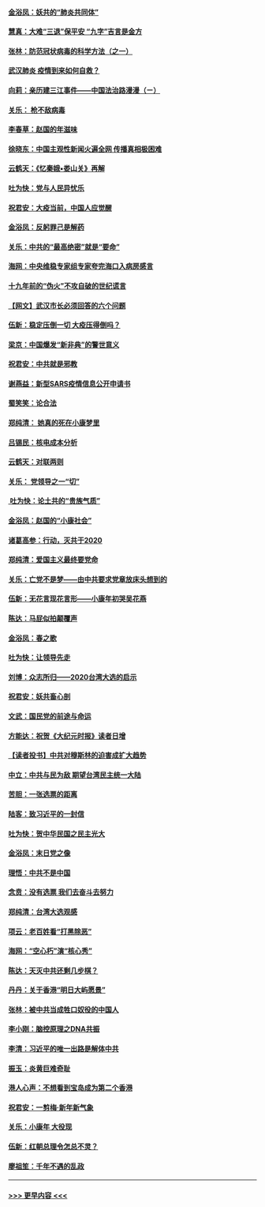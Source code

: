 #### [金浴凤：妖共的“肺炎共同体”](../pages/nsc993/n11829448.md?t=01291855) 
#### [慧真：大难“三退”保平安 “九字”吉言是金方](../pages/nsc993/n11829501.md?t=01291855) 
#### [张林：防范冠状病毒的科学方法（之一）](../pages/nsc993/n11828618.md?t=01291855) 
#### [武汉肺炎 疫情到来如何自救？](../pages/nsc993/n11827632.md?t=01291855) 
#### [向莉：亲历建三江事件——中国法治路漫漫（ㄧ）](../pages/nsc993/n11827190.md?t=01291855) 
#### [关乐： 枪不敌病毒](../pages/nsc993/n11826746.md?t=01291855) 
#### [李春草：赵国的年滋味](../pages/nsc993/n11826321.md?t=01291855) 
#### [徐晓东：中国主观性新闻火遍全网 传播真相极困难](../pages/nsc993/n11826508.md?t=01291855) 
#### [云鹤天：《忆秦娥▪娄山关》再解](../pages/nsc993/n11824682.md?t=01291855) 
#### [吐为快：党与人民异忧乐](../pages/nsc993/n11824660.md?t=01291855) 
#### [祝君安：大疫当前，中国人应觉醒](../pages/nsc993/n11821946.md?t=01291855) 
#### [金浴凤：反躬罪己是解药](../pages/nsc993/n11820280.md?t=01291855) 
#### [关乐：中共的“最高绝密”就是“要命”](../pages/nsc993/n11816946.md?t=01291855) 
#### [海网：中央维稳专家组专家夸完海口入病房感言](../pages/nsc993/n11815138.md?t=01291855) 
#### [十九年前的“伪火”不攻自破的世纪谎言](../pages/nsc993/n11813238.md?t=01291855) 
#### [【网文】武汉市长必须回答的六个问题](../pages/nsc993/n11813848.md?t=01291855) 
#### [伍新：稳定压倒一切 大疫压得倒吗？](../pages/nsc993/n11812634.md?t=01291855) 
#### [梁京：中国爆发“新非典”的警世意义](../pages/nsc993/n11812554.md?t=01291855) 
#### [祝君安：中共就是邪教](../pages/nsc993/n11812431.md?t=01291855) 
#### [谢燕益：新型SARS疫情信息公开申请书](../pages/nsc993/n11808840.md?t=01291855) 
#### [蜀笑笑：论合法](../pages/nsc993/n11808064.md?t=01291855) 
#### [郑纯清： 她真的死在小康梦里](../pages/nsc993/n11806623.md?t=01291855) 
#### [吕锡民：核电成本分析](../pages/nsc993/n11806284.md?t=01291855) 
#### [云鹤天：对联两则](../pages/nsc993/n11805957.md?t=01291855) 
#### [关乐： 党领导之一“切”](../pages/nsc993/n11804505.md?t=01291855) 
#### [ 吐为快：论土共的“贵族气质”](../pages/nsc993/n11804490.md?t=01291855) 
#### [金浴凤：赵国的“小康社会”](../pages/nsc993/n11804452.md?t=01291855) 
#### [诸葛高参：行动，灭共于2020](../pages/nsc993/n11804120.md?t=01291855) 
#### [郑纯清：爱国主义最终要党命](../pages/nsc993/n11802197.md?t=01291855) 
#### [关乐：亡党不是梦——由中共要求党章放床头想到的](../pages/nsc993/n11802156.md?t=01291855) 
#### [伍新：无花言现花言形——小康年初哭吴花燕](../pages/nsc993/n11800044.md?t=01291855) 
#### [陈达：马屁似拍颠覆声](../pages/nsc993/n11800010.md?t=01291855) 
#### [金浴凤：春之歌](../pages/nsc993/n11797687.md?t=01291855) 
#### [吐为快：让领导先走](../pages/nsc993/n11797512.md?t=01291855) 
#### [刘博：众志所归——2020台湾大选的启示](../pages/nsc993/n11796878.md?t=01291855) 
#### [祝君安：妖共畜心剖](../pages/nsc993/n11794273.md?t=01291855) 
#### [文武：国民党的前途与命运](../pages/nsc993/n11794198.md?t=01291855) 
#### [方能达：祝贺《大纪元时报》读者日增](../pages/nsc993/n11793807.md?t=01291855) 
#### [【读者投书】中共对穆斯林的迫害成扩大趋势](../pages/nsc993/n11791371.md?t=01291855) 
#### [中立：中共与民为敌 期望台湾民主统一大陆](../pages/nsc993/n11790392.md?t=01291855) 
#### [苦胆：一张选票的距离](../pages/nsc993/n11788914.md?t=01291855) 
#### [陆客：致习近平的一封信](../pages/nsc993/n11788867.md?t=01291855) 
#### [吐为快：贺中华民国之民主光大](../pages/nsc993/n11788618.md?t=01291855) 
#### [金浴凤：末日党之像](../pages/nsc993/n11787475.md?t=01291855) 
#### [理悟：中共不是中国](../pages/nsc993/n11787463.md?t=01291855) 
#### [念贲：没有选票  我们去奋斗去努力](../pages/nsc993/n11787398.md?t=01291855) 
#### [郑纯清：台湾大选观感](../pages/nsc993/n11786210.md?t=01291855) 
#### [项云：老百姓看“打黑除恶”](../pages/nsc993/n11785398.md?t=01291855) 
#### [海网：“空心朽”演“核心秀”](../pages/nsc993/n11783874.md?t=01291855) 
#### [陈达：天灭中共还剩几步棋？](../pages/nsc993/n11783719.md?t=01291855) 
#### [丹丹：关于香港“明日大屿愿景”](../pages/nsc993/n11783273.md?t=01291855) 
#### [张林：被中共当成牲口奴役的中国人](../pages/nsc993/n11782397.md?t=01291855) 
#### [李小刚：脑控原理之DNA共振](../pages/nsc993/n11780962.md?t=01291855) 
#### [李清：习近平的唯一出路是解体中共](../pages/nsc993/n11780866.md?t=01291855) 
#### [振玉：炎黄巨难奇耻](../pages/nsc993/n11779632.md?t=01291855) 
#### [港人心声：不想看到宝岛成为第二个香港](../pages/nsc993/n11778817.md?t=01291855) 
#### [祝君安：一剪梅‧新年新气象](../pages/nsc993/n11776340.md?t=01291855) 
#### [关乐：小康年 大役现](../pages/nsc993/n11774213.md?t=01291855) 
#### [伍新：红朝总理令怎总不灵？](../pages/nsc993/n11770813.md?t=01291855) 
#### [廖祖笙：千年不遇的乱政](../pages/nsc993/n11770373.md?t=01291855) 

----
#### [ >>> 更早内容 <<< ](../indexes/nsc993-earlier.md)
